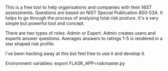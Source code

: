 This is a free tool to help organisations and companies with their NIST assessments. Questions are based on NIST Special Publication 800-53A. It helps to go through the process of analysing total risk posture. It's a very simple but powerful tool and concept. 

There are two types of roles: Admin or Expert. Admin creates users and experts answer questions. Averages answers to ratings 1-5 is rendered in a star shaped risk profile.

I've been hacking away at this but feel free to use it and develop it.  

Environment variables: 
export FLASK_APP=riskmaster.py

